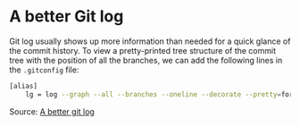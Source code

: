 # A better Git log

Git log usually shows up more information than needed for a quick glance of the commit history. To view a pretty-printed tree structure of the commit tree with the position of all the branches, we can add the following lines in the `.gitconfig` file:

```bash
[alias]
    lg = log --graph --all --branches --oneline --decorate --pretty=format:'%C(yellow)%h%Creset -%C(auto)%d%Creset %s %Cgreen(%cr) %C(bold blue)<%an>%Creset'
```

Source: [A better git log](https://coderwall.com/p/euwpig/a-better-git-log)
